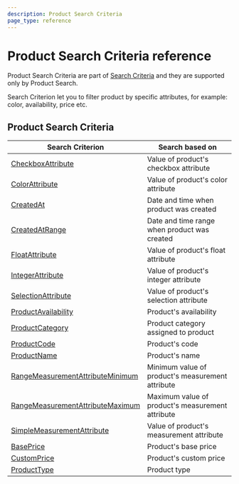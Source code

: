 ```yaml
---
description: Product Search Criteria 
page_type: reference
---
```


# Product Search Criteria reference

Product Search Criteria are part of [Search Criteria](search_criteria_reference.md) and they are supported only by Product Search.

Search Criterion let you to filter product by specific attributes, for example: color, availability, price etc.

## Product Search Criteria

|Search Criterion|Search based on|
|-----|-----|
|[CheckboxAttribute](checkboxattribute_criterion.md)|Value of product's checkbox attribute|
|[ColorAttribute](colorattribute_criterion.md)|Value of product's color attribute|
|[CreatedAt](createdat_criterion.md)|Date and time when product was created|
|[CreatedAtRange](createdatrange_criterion.md)|Date and time range when product was created|
|[FloatAttribute](floatattribute_criterion.md)|Value of product's float attribute|
|[IntegerAttribute](integerattribute_criterion.md)|Value of product's integer attribute|
|[SelectionAttribute](selectionattribute_criterion.md)|Value of product's selection attribute|
|[ProductAvailability](productavailability_criterion.md)|Product's availability|
|[ProductCategory](productcategory_criterion.md)|Product category assigned to product|
|[ProductCode](productcode_criterion.md)|Product's code|
|[ProductName](productname_criterion.md)|Product's name|
|[RangeMeasurementAttributeMinimum](rangemeasurementattributeminimum_criterion.md)|Minimum value of product's measurement attribute|
|[RangeMeasurementAttributeMaximum](rangemeasurementattributemaximum_criterion.md)|Maximum value of product's measurement attribute|
|[SimpleMeasurementAttribute](simplemeasurementattribute_criterion.md)|Value of product's measurement attribute|
|[BasePrice](baseprice_criterion.md)|Product's base price|
|[CustomPrice](customprice_criterion.md)|Product's custom price|
|[ProductType](producttype_criterion.md)|Product type|

